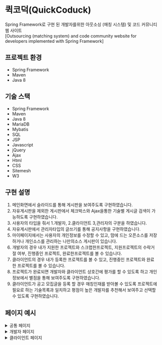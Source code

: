 # 퀵코덕(QuickCoduck)
Spring Framework로 구현 된 개발자를위한 아웃소싱 (매칭 시스템) 및 코드 커뮤니티 웹 사이트<br>
[Outsourcing (matching system) and code community website for developers implemented with Spring Framework]

## 프로젝트 환경
 - Spring Framework
 - Maven
 - Java 8
 
## 기술 스택
 - Spring Framework
 - Maven
 - Java 8
 - MariaDB
 - Mybatis
 - SQL
 - JSP
 - Javascript
 - jQuery
 - Ajax
 - Html
 - CSS
 - Sitemesh
 - W3
 
## 구현 설명
1. 메인화면에서 슬라이드를 통해 게시판을 보여주도록 구현하였습니다.
2. 자유게시판을 제외한 게시판에서 체크박스와 Ajax을통한 기술별 게시글 검색이
가능하도록 구현하였습니다.
3. 사용자의 타입을 줘서 1.개발자, 2.클라이언트 3,관리자의 구분을 하였습니다.
4. 자유게시판에서 관리자타입의 글쓰기를 통해 공지사항을 구현하였습니다.
5. 마이페이지에서는 사용자의 개인정보를 수정할 수 있고, 맘에 드는 오픈소스를
저장하거나 개인소스를 관리하는 나만의소스 게시판이 있습니다.
6. 개발자의 경우 내가 지원한 프로젝트와 스크랩한프로젝트, 지원프로젝트의
수락거절 여부, 진행중인 프로젝트, 완료한프로젝트를 볼 수 있습니다.
7. 클라이언트의 경우 내가 등록한 프로젝트를 볼 수 있고, 진행중인 프로젝트와
완료한 프로젝트를 볼 수 있습니다.
8. 프로젝트가 완료되면 개발자와 클라이언트 상호간에 평가를 할 수 있도록 하고
개인정보에서 별점을 통해 보여주도록 구현하였습니다.
9. 클라이언트가 공고 모집글을 등록 할 경우 매칭인재를 받아볼 수 있도록
프로젝트에 필요로 하는 기술목록과 일치하고 평점이 높은 개발자를 추천해서
보여주고 선택할 수 있도록 구현하였습니다.

 
 ## 페이지 예시
 
 <details>
<summary>공통 페이지</summary>
<div markdown="1">
 
 ### 시작 페이지
 ![시작페이지](https://user-images.githubusercontent.com/46177529/92350454-13ad8400-f114-11ea-9285-b9b51c2dabdb.png)

 ### 회원가입 (User, Client 선택가능) : 해당 캡쳐는 양식에 맞추지 않고 진행 했을 경우
 ![회원가입](https://user-images.githubusercontent.com/46177529/92350537-45bee600-f114-11ea-900e-c6e3e9195f03.png)

 ### 로그인
 ![로그인](https://user-images.githubusercontent.com/46177529/92350560-4f484e00-f114-11ea-85f6-39b1c156299a.png)

 ### 메인 (인기소스, 인기프로젝트) : 스크랩/Duck, 조회수 등을 참고하여 순위 설정
 ![메인인기소스](https://user-images.githubusercontent.com/46177529/92350571-57a08900-f114-11ea-8dd5-542d38155263.png)
 ---
 ![메인인기프로젝트](https://user-images.githubusercontent.com/46177529/92350582-5ec79700-f114-11ea-879d-693b2216f373.png)


 ### 게시판 (오픈소스, 프로젝트공고, 자유) : 로그인 이후 이용 가능, 좌측 체크박스를 클릭할 시 Ajax 요청&응답에 의해 게시글 목록 Update
 ![오픈소스게시판](https://user-images.githubusercontent.com/46177529/92350592-66873b80-f114-11ea-852d-9bd9aff24d91.png)
 ---
 ![프로젝트공고게시판](https://user-images.githubusercontent.com/46177529/92350603-6d15b300-f114-11ea-8d99-35198109d306.png)
 ---
 ![자유게시판](https://user-images.githubusercontent.com/46177529/92351078-b4e90a00-f115-11ea-86c8-728a7a85ecb9.PNG)
</div>
</details>


 <details>
<summary>개발자 페이지</summary>
<div markdown="1">
 
 ### 마이페이지 - 퀵코덕 통계 + 클라이언트가 평가한 개인 별점
![개발자마이페이지](https://user-images.githubusercontent.com/46177529/92351566-02b24200-f117-11ea-8f53-792ee5e9d576.png)
 ### 회원정보 보기
![회원정보](https://user-images.githubusercontent.com/46177529/92351578-05ad3280-f117-11ea-9beb-ab19c7f81311.png)
 ### 회원정보 수정
![개발자정보수정](https://user-images.githubusercontent.com/46177529/92351568-034ad880-f117-11ea-935a-bafaebbf2fd8.png)
 ### 나만의 소스보기 - Private 하게 관리 할 수 있는 게시판
![나만의소스](https://user-images.githubusercontent.com/46177529/92351570-03e36f00-f117-11ea-933f-8c79c5880901.png)
 ### Duck(스크랩)한 오픈소스 - 오픈 소스 중에서 Duck(스크랩)을 진행 한 오픈소스
 ![Duck(스크랩)한오픈소스](https://user-images.githubusercontent.com/46177529/92351564-01811500-f117-11ea-9971-f645b5c665ad.png)
 ### 관심(스크랩)한 프로젝트 - 프로젝트 공고 중에서 스크랩을 진행 한 프로젝트
![관심(스크랩)프로젝트](https://user-images.githubusercontent.com/46177529/92351569-034ad880-f117-11ea-83a1-b456dd85d0fa.png)
 ### 지원내역 - 프로젝트 공고 중에서 지원신청을 진행 한 프로젝트 모음
![지원내역](https://user-images.githubusercontent.com/46177529/92351574-05149c00-f117-11ea-8bee-dd698aef2f81.png)
 ### 지원선택된 프로젝트 (지원 후 클라이언트가 확인 진행)
![지원선택된프로젝트](https://user-images.githubusercontent.com/46177529/92351576-05149c00-f117-11ea-94d2-85eb2c22b164.png)
 ### 지원탈락된 프로젝트 (지원 후 클라이언트가 취소 진행)
![지원탈락된프로젝트](https://user-images.githubusercontent.com/46177529/92352518-3a21ee00-f119-11ea-97de-ec7ac2d76d97.png)
 ### 제안받은 프로젝트 (인재매칭 시스템에서 클라이언트에게 먼저 제안받은 프로젝트)
![제안받은프로젝트](https://user-images.githubusercontent.com/46177529/92351573-047c0580-f117-11ea-96af-e4868242c758.png)
 ### 진행중인 프로젝트 - 클라이언트의 수락, 해당 프로젝트의 인원이 전부 모였을 경우 진행되는 프로젝트 (개발자는 한번에 한개의 진행중인 프로젝트만 가진다.)
![진행중인프로젝트](https://user-images.githubusercontent.com/46177529/92351577-05ad3280-f117-11ea-8087-a83e525a7743.png)
 ### 완료한 프로젝트 - 클라이언트가 프로젝트 완료를 진행 한 프로젝트
![완료한프로젝트](https://user-images.githubusercontent.com/46177529/92351572-047c0580-f117-11ea-82b5-a199da06be2b.png)
 ### 클라이언트 평가 - 완료 된 프로젝트의 클라이언트를 별점 평가 진행
![완료프로젝트클라이언트평가](https://user-images.githubusercontent.com/46177529/92351571-03e36f00-f117-11ea-954a-f70de26b8683.png)
 
</div>
</details>

 <details>
<summary>클라이언트 페이지</summary>
<div markdown="1">

 ### 마이페이지 - 퀵코덕 통계 + 개발자가 평가한 개인 별점
![클라이언트마이페이지](https://user-images.githubusercontent.com/46177529/92353132-99343280-f11a-11ea-8425-b31169a41abe.png)
 ### 프로젝트 공고 등록 아이템 리스트/구매 - 퀵코덕에 결제 후 정해진 갯수 만큼 프로젝트 공고 등록 가능
![프로젝트공고등록아이템리스트](https://user-images.githubusercontent.com/46177529/92353138-9b968c80-f11a-11ea-8f4a-ff59a257825e.png)
![프로젝트공고등록아이템구매](https://user-images.githubusercontent.com/46177529/92353137-9afdf600-f11a-11ea-90d7-7b7de18e100a.png)
 ### 회원정보 보기
![클라이언트회원정보보기](https://user-images.githubusercontent.com/46177529/92353134-99ccc900-f11a-11ea-84eb-34c9d5cd5de5.png)
 ### 회원정보 수정
![마이페이지정보수정](https://user-images.githubusercontent.com/46177529/92353145-9e917d00-f11a-11ea-84d3-2a9502d3e17f.png)
 ### 추천인재 목록 - 추천인재 매칭 시스템을 통해 요청을 보낸 개발자 전체 목록
![추천받은인재목록](https://user-images.githubusercontent.com/46177529/92353129-976a6f00-f11a-11ea-9d94-d8825c815983.png)
 ### 대기중인 프로젝트 - 개발자 지원을 아직 받고있는 프로젝트
![대기중인프로젝트](https://user-images.githubusercontent.com/46177529/92353144-9df8e680-f11a-11ea-9b93-ccaee323e614.png)
 ### 진행중인 프로젝트 - 개발자 선정이 다 끝난 프로젝트 -> 진행 (클라이언트는 다수의 프로젝트 진행 가능)
![진행중인프로젝트](https://user-images.githubusercontent.com/46177529/92353128-96d1d880-f11a-11ea-9eab-d17cabad041c.png)
 ### 완료한 프로젝트 - 프로젝트 완료를 진행 한 프로젝트
![완료된프로젝트](https://user-images.githubusercontent.com/46177529/92353148-a05b4080-f11a-11ea-8332-eb78cac7dfc2.png)
 ### 개발자 평가 - 완료한 프로젝트 각각의 개발자를 선택하여 별점 평가 진행
![완료된프로젝트참여개발자목록보기](https://user-images.githubusercontent.com/46177529/92353149-a0f3d700-f11a-11ea-9f21-19c3b21a0442.png)
![개발자평가](https://user-images.githubusercontent.com/46177529/92353143-9d605000-f11a-11ea-85f5-04b3f296d37e.png)
 ### 프로젝트 공고 글쓰기 - 클라이언트이고 공고 등록 아이템 개수가 남았을 경우에만 등록가능
![프로젝트공고글쓰기](https://user-images.githubusercontent.com/46177529/92353135-9a655f80-f11a-11ea-8b5e-c473a1627641.png)
 ### 프로젝트 공고 등록 완료 - 공고 등록 후 매칭 인재 시스템을 이용 여부를 결정할 수 있음
![프로젝트공고등록완료](https://user-images.githubusercontent.com/46177529/92353139-9c2f2300-f11a-11ea-90f6-c69322f8aa21.png)
 ### 매칭 유저 리스트 - 해당 프로젝트의 기술스택, 개발자 평점등을 이용한 인재 매칭
![매칭유저리스트](https://user-images.githubusercontent.com/46177529/92353147-9f2a1380-f11a-11ea-9fb3-2f1b7686d04c.png)
 ### 프로젝트 지원자 목록 - 공고를 통해 지원한 개발자 목록
![지원자목록](https://user-images.githubusercontent.com/46177529/92353122-95081500-f11a-11ea-9aca-4fab7471c7b1.png)
 ### 프로젝트 추천 인재 목록 - 매칭 시스템을 통해 요청을 보낸 해당 프로젝트 개발자 목록
![추천인재목록](https://user-images.githubusercontent.com/46177529/92353130-98030580-f11a-11ea-892e-edd626030225.png)

</div>
</details>


